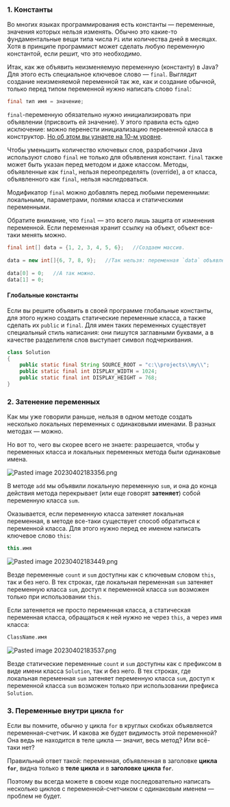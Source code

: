 ### 1. Константы 

Во многих языках программирования есть константы — переменные, значения которых нельзя изменять. Обычно это какие-то фундаментальные вещи типа числа `Pi` или количества дней в месяцах. Хотя в принципе программист может сделать любую переменную константой, если решит, что это необходимо.

Итак, как же объявить неизменяемую переменную (константу) в Java? Для этого есть специальное ключевое слово — `final`. Выглядит создание неизменяемой переменной так же, как и создание обычной, только перед типом переменной нужно написать слово `final`:

```java
final тип имя = значение;
```

`final`-переменную обязательно нужно инициализировать при объявлении (присвоить ей значение). У этого правила есть одно исключение: можно перенести инициализацию переменной класса в конструктор. [Но об этом вы узнаете на 10-м уровне](https://javarush.com/quests/lectures?quest=QUEST_JAVA_SYNTAX_PRO&level=10).

Чтобы уменьшить количество ключевых слов, разработчики Java используют слово `final` не только для объявления констант. `final` также может быть указан перед методом и даже классом. Методы, объявленные как `final`, нельзя переопределять (override), а от класса, объявленного как `final`, нельзя наследоваться.

Модификатор `final` можно добавлять перед любыми переменными: локальными, параметрами, полями класса и статическими переменными.

Обратите внимание, что `final` — это всего лишь защита от изменения переменной. Если переменная хранит ссылку на объект, объект все-таки менять можно.

```Java
final int[] data = {1, 2, 3, 4, 5, 6};   //Создаем массив.
  
data = new int[]{6, 7, 8, 9};   //Так нельзя: переменная `data` объявлена как `final`.
  
data[0] = 0;   //А так можно.
data[1] = 0;   
```

#### Глобальные константы 

Если вы решите объявить в своей программе глобальные константы, для этого нужно создать статические переменные класса, а также сделать их `public` и `final`. Для имен таких переменных существует специальный стиль написания: они пишутся заглавными буквами, а в качестве разделителя слов выступает символ подчеркивания.

```Java
class Solution  
{  
    public static final String SOURCE_ROOT = "c:\\projects\\my\\";  
    public static final int DISPLAY_WIDTH = 1024;  
    public static final int DISPLAY_HEIGHT = 768;  
}
```

### 2. Затенение переменных 

Как мы уже говорили раньше, нельзя в одном методе создать несколько локальных переменных с одинаковыми именами. В разных методах — можно.

Но вот то, чего вы скорее всего не знаете: разрешается, чтобы у переменных класса и локальных переменных метода были одинаковые имена.


![Pasted image 20230402183356.png](..%2F..%2F..%2F..%2FAppData%2FLocal%2FTemp%2FPasted%20image%2020230402183356.png)

В методе `add` мы объявили локальную переменную `sum`, и она до конца действия метода перекрывает (или еще говорят **затеняет**) собой переменную класса `sum`.


Оказывается, если переменную класса затеняет локальная переменная, в методе все-таки существует способ обратиться к переменной класса. Для этого нужно перед ее именем написать ключевое слово `this`:

```java
this.имя
```


![Pasted image 20230402183449.png](..%2F..%2F..%2F..%2FAppData%2FLocal%2FTemp%2FPasted%20image%2020230402183449.png)

Везде переменные `count` и `sum` доступны как с ключевым словом `this`, так и без него. В тех строках, где локальная переменная `sum` затеняет переменную класса `sum`, доступ к переменной класса `sum` возможен только при использовании `this`.

Если затеняется не просто переменная класса, а статическая переменная класса, обращаться к ней нужно не через `this`, а через имя класса:
```java
ClassName.имя
```

![Pasted image 20230402183537.png](..%2F..%2F..%2F..%2FAppData%2FLocal%2FTemp%2FPasted%20image%2020230402183537.png)


Везде статические переменные `count` и `sum` доступны как с префиксом в виде имени класса `Solution`, так и без него. В тех строках, где локальная переменная `sum` затеняет переменную класса `sum`, доступ к переменной класса `sum` возможен только при использовании префикса `Solution`.

### 3. Переменные внутри цикла `for` 

Если вы помните, обычно у цикла `for` в круглых скобках объявляется переменная-счетчик. И какова же будет видимость этой переменной? Она ведь не находится в теле цикла — значит, весь метод? Или всё-таки нет?

Правильный ответ такой: переменная, объявленная в заголовке **цикла `for`**, видна только в **теле цикла** и в **заголовке цикла `for`**.

Поэтому вы всегда можете в своем коде последовательно написать несколько циклов с переменной-счетчиком с одинаковым именем — проблем не будет.